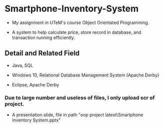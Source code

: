 # Smartphone-Inventory-System

- My assignment in UTeM's course Object Orientated Programming. 

- A system to help calculate price, store record in database, and transaction running efficiently.

## Detail and Related Field

- Java, SQL

- Windows 10, Relational Database Management System (Apache Derby)

- Eclipse, Apache Derby

### Due to large number and useless of files, I only upload scr of project.

- A presentation slide, file in path "oop project latest\Smartphone Inventory System.pptx"
